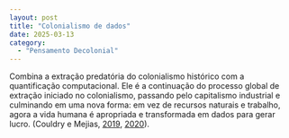 ```yaml
---
layout: post
title: "Colonialismo de dados"
date: 2025-03-13
category:
  - "Pensamento Decolonial"
---
```

Combina a extração predatória do colonialismo histórico com a quantificação computacional. Ele é a continuação do processo global de extração iniciado no colonialismo, passando pelo capitalismo industrial e culminando em uma nova forma: em vez de recursos naturais e trabalho, agora a vida humana é apropriada e transformada em dados para gerar lucro. (Couldry e Mejias, [2019](https://journals.sagepub.com/doi/abs/10.1177/1527476418796632), [2020](https://www.degruyter.com/document/doi/10.1515/9781503609754/html)).